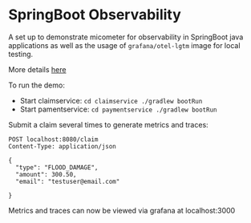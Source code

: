 # SpringBoot Observability

A set up to demonstrate micometer for observability in SpringBoot java applications as well as the usage of `grafana/otel-lgtm` image for local testing.

More details [here](https://medium.com/@chalise-arun/jvm-applications-observability-with-open-telemetry-and-micrometer-6df8502c8ac1)

To run the demo:
- Start claimservice: `cd claimservice ./gradlew bootRun`
- Start pamentservice: `cd paymentservice ./gradlew bootRun`

Submit a claim several times to generate metrics and traces:
```
POST localhost:8080/claim
Content-Type: application/json

{
  "type": "FLOOD_DAMAGE",
  "amount": 300.50,
  "email": "testuser@email.com"

}
```

Metrics and traces can now be viewed via grafana at localhost:3000

